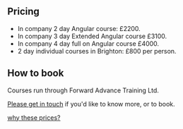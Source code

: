 
## Pricing

* In company 2 day Angular course: £2200.
* In company 3 day Extended Angular course £3100.
* In company 4 day full on Angular course £4000.
* 2 day individual courses in Brighton: £800 per person.

## How to book

Courses run through Forward Advance Training Ltd.

[Please get in touch](mailto:hello@nicholasjohnson.com) if you'd like to know more, or to book.

[why these prices?](/pricing/)
